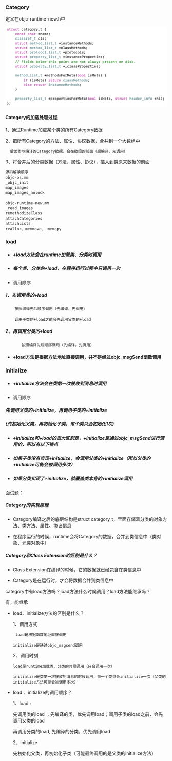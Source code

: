 ### Category

定义在objc-runtime-new.h中

![](img/category_t.png)

#### Category的加载处理过程

1、通过Runtime加载某个类的所有Category数据

2、把所有Category的方法、属性、协议数据，合并到一个大数组中

      后面参与编译的Category数据，会在数组的前面（后编译，先调用）

3、将合并后的分类数据（方法、属性、协议），插入到类原来数据的前面

```
源码解读顺序
objc-os.mm
_objc_init
map_images
map_images_nolock

objc-runtime-new.mm
_read_images
remethodizeClass
attachCategories
attachLists
realloc、memmove、 memcpy
```

### load

- ##### +load方法会在runtime加载类、分类时调用

- ##### 每个类、分类的+load，在程序运行过程中只调用一次

- 调用顺序

##### 1、先调用类的+load

        按照编译先后顺序调用（先编译，先调用）
    
        调用子类的+load之前会先调用父类的+load

##### 2、再调用分类的+load

           按照编译先后顺序调用（先编译，先调用）

- #### +load方法是根据方法地址直接调用，并不是经过objc_msgSend函数调用

### initialize

- ##### +initialize方法会在类第一次接收到消息时调用

- 调用顺序

##### 先调用父类的+initialize，再调用子类的+initialize

##### (先初始化父类，再初始化子类，每个类只会初始化1次)

- ##### +initialize和+load的很大区别是，+initialize是通过objc_msgSend进行调用的，所以有以下特点

- ##### 如果子类没有实现+initialize，会调用父类的+initialize（所以父类的+initialize可能会被调用多次）

- ##### 如果分类实现了+initialize，就覆盖类本身的+initialize调用

面试题：

##### Category的实现原理

- Category编译之后的底层结构是struct  category_t，里面存储着分类的对象方法、类方法、属性、协议信息

- 在程序运行的时候，runtime会将Category的数据，合并到类信息中（类对象、元类对象中）

##### Category和Class  Extension的区别是什么？

- Class  Extension在编译的时候，它的数据就已经包含在类信息中

- Category是在运行时，才会将数据合并到类信息中

category中有load方法吗？load方法什么时候调用？load方法能继承吗？

有，能继承

- load、initialize方法的区别是什么？

  1、调用方式

       load是根据函数地址直接调用
      
      initialize是通过objc_msgsend调用

  2、调用时刻

      load是runtime加载类、分类的时候调用（只会调用一次）
      
      initialize是类第一次接收到消息的时候调用，每一个类只会initialize一次（父类的initialize方法可能会被调用多次）

- load 、initialize的调用顺序？

  1、load :   

  先调用类的load ；先编译的类，优先调用load；调用子类的load之前，会先调用父类的load

  再调用分类的load, 先编译的分类，优先调用load

  2、initialize

  先初始化父类，再初始化子类（可能最终调用的是父类的initialize方法）
